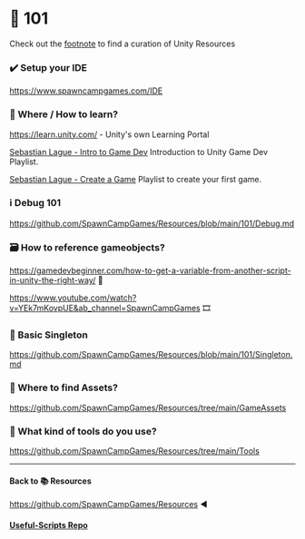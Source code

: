 # 📙 101
Check out the [footnote](https://github.com/SpawnCampGames/Resources/blob/main/101/readme.md#back-to--resources) to find a curation of Unity Resources

### ✔️ Setup your IDE
https://www.spawncampgames.com/IDE

### 📌 Where / How to learn?
https://learn.unity.com/ - Unity's own Learning Portal

[Sebastian Lague - Intro to Game Dev](https://www.youtube.com/watch?v=_cCGBMmMOFw&list=PLFt_AvWsXl0fnA91TcmkRyhhixX9CO3Lw&ab_channel=SebastianLague) Introduction to Unity Game Dev Playlist.

[Sebastian Lague - Create a Game](https://www.youtube.com/watch?v=SviIeTt2_Lc&list=PLFt_AvWsXl0ctd4dgE1F8g3uec4zKNRV0&ab_channel=SebastianLague) Playlist to create your first game.

### ℹ️ Debug 101
https://github.com/SpawnCampGames/Resources/blob/main/101/Debug.md

### 🗃️ How to reference gameobjects?
https://gamedevbeginner.com/how-to-get-a-variable-from-another-script-in-unity-the-right-way/ 📜

https://www.youtube.com/watch?v=YEk7mKovpUE&ab_channel=SpawnCampGames 🎞️

### 📓 Basic Singleton
https://github.com/SpawnCampGames/Resources/blob/main/101/Singleton.md

### 👾 Where to find Assets?
https://github.com/SpawnCampGames/Resources/tree/main/GameAssets

### 🔧 What kind of tools do you use?
https://github.com/SpawnCampGames/Resources/tree/main/Tools

---

#### Back to 📚 Resources 
https://github.com/SpawnCampGames/Resources ◀️

#### [Useful-Scripts Repo](https://github.com/SpawnCampGames/Useful-Scripts)
